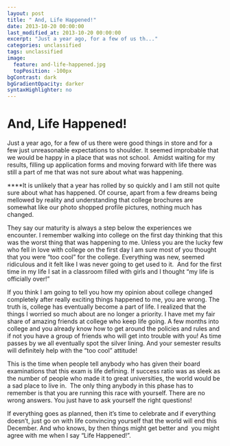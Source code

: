 ```yaml
---
layout: post
title: " And, Life Happened!"
date: 2013-10-20 00:00:00
last_modified_at: 2013-10-20 00:00:00
excerpt: "Just a year ago, for a few of us th..." 
categories: unclassified
tags: unclassified
image: 
  feature: and-life-happened.jpg
  topPosition: -100px
bgContrast: dark
bgGradientOpacity: darker
syntaxHighlighter: no
---
```

# And, Life Happened!

				

			


						


		


			



		



Just a year ago, for a few of us there were good things in store and for a few just unreasonable expectations to shoulder. It seemed improbable that we would be happy in a place that was not school.  Amidst waiting for my results, filling up application forms and moving forward with life there was still a part of me that was not sure about what was happening.

****It is unlikely that a year has rolled by so quickly and I am still not quite sure about what has happened. Of course, apart from a few dreams being mellowed by reality and understanding that college brochures are somewhat like our photo shopped profile pictures, nothing much has changed.

They say our maturity is always a step below the experiences we encounter. I remember walking into college on the first day thinking that this was the worst thing that was happening to me. Unless you are the lucky few who fell in love with college on the first day I am sure most of you thought that you were “too cool” for the college. Everything was new, seemed ridiculous and it felt like I was never going to get used to it.  And for the first time in my life I sat in a classroom filled with girls and I thought “my life is officially over!”

If you think I am going to tell you how my opinion about college changed completely after really exciting things happened to me, you are wrong. The truth is, college has eventually become a part of life. I realized that the things I worried so much about are no longer a priority. I have met my fair share of amazing friends at college who keep life going. A few months into college and you already know how to get around the policies and rules and if not you have a group of friends who will get into trouble with you! As time passes by we all eventually spot the silver lining. And your semester results will definitely help with the “too cool” attitude!

This is the time when people tell anybody who has given their board examinations that this exam is life defining. If success ratio was as sleek as the number of people who made it to great universities, the world would be a sad place to live in.  The only thing anybody in this phase has to remember is that you are running this race with yourself. There are no wrong answers. You just have to ask yourself the right questions!  

If everything goes as planned, then it’s time to celebrate and if everything doesn’t, just go on with life convincing yourself that the world will end this December. And who knows, by then things might get better and  you might agree with me when I say “Life Happened!”.

					

			

				
